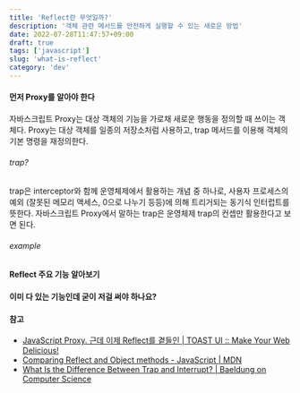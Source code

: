 ```yaml
---
title: 'Reflect란 무엇일까?'
description: '객체 관련 메서드를 안전하게 실행할 수 있는 새로운 방법'
date: 2022-07-28T11:47:57+09:00
draft: true
tags: ['javascript']
slug: 'what-is-reflect'
category: 'dev'
---
```


#### 먼저 Proxy를 알아야 한다

자바스크립트 Proxy는 대상 객체의 기능을 가로채 새로운 행동을 정의할 때 쓰이는 객체다. Proxy는 대상 객체를 일종의 저장소처럼 사용하고, trap 메서드를 이용해 객체의 기본 명령을 재정의한다.

###### trap?

trap은 interceptor와 함께 운영체제에서 활용하는 개념 중 하나로, 사용자 프로세스의 예외 (잘못된 메모리 액세스, 0으로 나누기 등등)에 의해 트리거되는 동기식 인터럽트를 뜻한다. 자바스크립트 Proxy에서 말하는 trap은 운영체제 trap의 컨셉만 활용한다고 보면 된다.

###### example

#### Reflect 주요 기능 알아보기

#### 이미 다 있는 기능인데 굳이 저걸 써야 하나요?

#### 참고

- [JavaScript Proxy. 근데 이제 Reflect를 곁들인 | TOAST UI :: Make Your Web Delicious!](https://ui.toast.com/weekly-pick/ko_20210413)
- [Comparing Reflect and Object methods - JavaScript | MDN](https://developer.mozilla.org/en-US/docs/Web/JavaScript/Reference/Global_Objects/Reflect/Comparing_Reflect_and_Object_methods)
- [What Is the Difference Between Trap and Interrupt? | Baeldung on Computer Science](https://www.baeldung.com/cs/os-trap-vs-interrupt)
